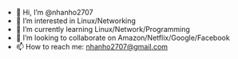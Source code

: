 - 👋 Hi, I’m @nhanho2707
- 👀 I’m interested in Linux/Networking
- 🌱 I’m currently learning Linux/Network/Programming
- 💞️ I’m looking to collaborate on Amazon/Netflix/Google/Facebook
- 📫 How to reach me: nhanho2707@gmail.com

<!---
nhanho2707/nhanho2707 is a ✨ special ✨ repository because its `README.md` (this file) appears on your GitHub profile.
You can click the Preview link to take a look at your changes.
--->
